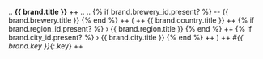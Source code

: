 ..
**{{ brand.title }}** ++
.. <!-- fix: add brewery synonims if exit -->
.. <!-- fix: add brewery tags here -->
{% if brand.brewery_id.present? %} -- {{ brand.brewery.title }} {% end %} ++
( ++
{{ brand.country.title }} ++
{% if brand.region_id.present? %} › {{ brand.region.title }} {% end %} ++
{% if brand.city_id.present? %} › {{ brand.city.title }} {% end %} ++
) ++
_#{{ brand.key }}_{:.key} ++
<br>
